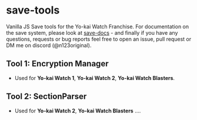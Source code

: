 # save-tools
Vanilla JS Save tools for the Yo-kai Watch Franchise. For documentation on the save system, please look at [save-docs](n123git.github.io/save-docs) - and finally if you have any questions, requests or bug reports feel free to open an issue, pull request or DM me on discord (@n123original).

## Tool 1: Encryption Manager
- Used for **Yo-kai Watch 1**, **Yo-kai Watch 2**, **Yo-kai Watch Blasters**.

## Tool 2: SectionParser
- Used for **Yo-kai Watch 2**, **Yo-kai Watch Blasters** ....
